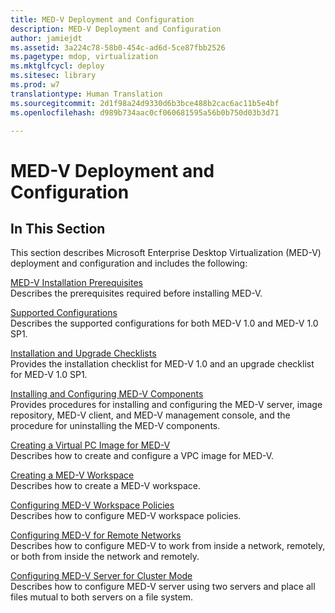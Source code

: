 ```yaml
---
title: MED-V Deployment and Configuration
description: MED-V Deployment and Configuration
author: jamiejdt
ms.assetid: 3a224c78-58b0-454c-ad6d-5ce87fbb2526
ms.pagetype: mdop, virtualization
ms.mktglfcycl: deploy
ms.sitesec: library
ms.prod: w7
translationtype: Human Translation
ms.sourcegitcommit: 2d1f98a24d9330d6b3bce488b2cac6ac11b5e4bf
ms.openlocfilehash: d989b734aac0cf060681595a56b0b750d03b3d71

---
```



# MED-V Deployment and Configuration


## In This Section


This section describes Microsoft Enterprise Desktop Virtualization (MED-V) deployment and configuration and includes the following:

<a href="" id="med-v-installation-prerequisites"></a>[MED-V Installation Prerequisites](med-v-installation-prerequisites.md)  
Describes the prerequisites required before installing MED-V.

<a href="" id="supported-configurations"></a>[Supported Configurations](supported-configurationsmedv-orientation.md)  
Describes the supported configurations for both MED-V 1.0 and MED-V 1.0 SP1.

<a href="" id="installation-and-upgrade-checklists"></a>[Installation and Upgrade Checklists](installation-and-upgrade-checklists.md)  
Provides the installation checklist for MED-V 1.0 and an upgrade checklist for MED-V 1.0 SP1.

<a href="" id="installing-and-configuring-med-v-components"></a>[Installing and Configuring MED-V Components](installing-and-configuring-med-v-components.md)  
Provides procedures for installing and configuring the MED-V server, image repository, MED-V client, and MED-V management console, and the procedure for uninstalling the MED-V components.

<a href="" id="creating-a-virtual-pc-image-for-med-v"></a>[Creating a Virtual PC Image for MED-V](creating-a-virtual-pc-image-for-med-v.md)  
Describes how to create and configure a VPC image for MED-V.

<a href="" id="creating-a-med-v-workspace"></a>[Creating a MED-V Workspace](creating-a-med-v-workspacemedv-10-sp1.md)  
Describes how to create a MED-V workspace.

<a href="" id="configuring-med-v-workspace-policies"></a>[Configuring MED-V Workspace Policies](configuring-med-v-workspace-policies.md)  
Describes how to configure MED-V workspace policies.

<a href="" id="configuring-med-v-for-remote-networks"></a>[Configuring MED-V for Remote Networks](configuring-med-v-for-remote-networks.md)  
Describes how to configure MED-V to work from inside a network, remotely, or both from inside the network and remotely.

<a href="" id="configuring-med-v-server-for-cluster-mode"></a>[Configuring MED-V Server for Cluster Mode](configuring-med-v-server-for-cluster-mode.md)  
Describes how to configure MED-V server using two servers and place all files mutual to both servers on a file system.

 

 








<!--HONumber=Jun16_HO4-->



